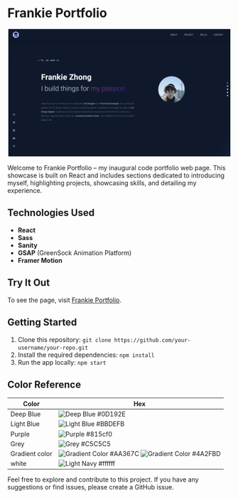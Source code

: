 # Frankie Portfolio
<p align="center">
 <img width="500" alt="My portfolio snapshot" src="frontend_react/src/assets/Portfolio.png">
</p>
Welcome to Frankie Portfolio – my inaugural code portfolio web page. This showcase is built on React and includes sections dedicated to introducing myself, highlighting projects, showcasing skills, and detailing my experience. 

## Technologies Used
- **React**
- **Sass**
- **Sanity**
- **GSAP** (GreenSock Animation Platform)
- **Framer Motion**

## Try It Out 
To see the page, visit [Frankie Portfolio](https://frankiezhong-portfolio.netlify.app/). 

## Getting Started 
1. Clone this repository: `git clone https://github.com/your-username/your-repo.git`
2. Install the required dependencies: `npm install`
3. Run the app locally: `npm start`

## Color Reference 
| Color           | Hex      |
| --------------- | -------- |
| Deep Blue       |![Deep Blue](https://via.placeholder.com/15/0D192E/000000?text=+)  #0D192E  |
| Light Blue      |![Light Blue](https://via.placeholder.com/15/BBDEFB/000000?text=+) #BBDEFB  |
| Purple          |![Purple](https://via.placeholder.com/15/815cf0/000000?text=+) #815cf0  |
| Grey            |![Grey](https://via.placeholder.com/15/C5C5C5/000000?text=+) #C5C5C5  |
| Gradient color  | ![Gradient Color](https://via.placeholder.com/15/AA367C/000000?text=+) #AA367C ![Gradient Color](https://via.placeholder.com/15/4A2FBD/000000?text=+) #4A2FBD|
| white           |![Light Navy](https://via.placeholder.com/15/ffffff/000000?text=+) #ffffff  |

Feel free to explore and contribute to this project. If you have any suggestions or find issues, please create a GitHub issue.

